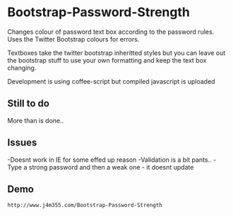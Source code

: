 Bootstrap-Password-Strength
===========================

Changes colour of password text box according to the password rules.  Uses the Twitter Bootstrap colours for errors.

Textboxes take the twitter bootstrap inheritted styles but you can leave out the bootstrap stuff to use your own formatting and keep the text box changing.

Development is using coffee-script but compiled javascript is uploaded

Still to do
-----------
More than is done..


Issues
------
-Doesnt work in IE for some effed up reason
-Validation is a bit pants..
-Type a strong password and then a weak one - it doesnt update

Demo
-----
	http://www.j4m355.com/Bootstrap-Password-Strength


